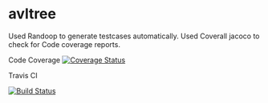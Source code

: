 # avltree

Used Randoop to generate testcases automatically.
Used Coverall jacoco to check for Code coverage reports.


Code Coverage
[![Coverage Status](https://coveralls.io/repos/github/saisreemareddy/avltree/badge.svg?branch=master)](https://coveralls.io/github/saisreemareddy/avltree?branch=master)

Travis CI

[![Build Status](https://app.travis-ci.com/saisreemareddy/avltree.svg?branch=master)](https://app.travis-ci.com/saisreemareddy/avltree)
